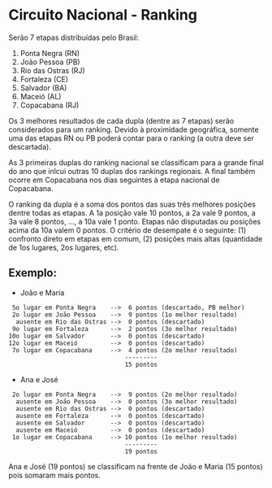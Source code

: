 # Circuito Nacional - Ranking

Serão 7 etapas distribuídas pelo Brasil:

1. Ponta Negra (RN)
2. João Pessoa (PB)
3. Rio das Ostras (RJ)
4. Fortaleza (CE)
5. Salvador (BA)
6. Maceió (AL)
7. Copacabana (RJ)

Os 3 melhores resultados de cada dupla (dentre as 7 etapas) serão considerados para um ranking.
Devido à proximidade geográfica, somente uma das etapas RN ou PB poderá contar para o ranking (a outra deve ser descartada).

As 3 primeiras duplas do ranking nacional se classificam para a grande final do ano que inlcui outras 10 duplas dos rankings regionais.
A final também ocorre em Copacabana nos dias seguintes à etapa nacional de Copacabana.

O ranking da dupla é a soma dos pontos das suas três melhores posições dentre todas as etapas.
A 1a posição vale 10 pontos, a 2a vale 9 pontos, a 3a vale 8 pontos, ..., a 10a vale 1 ponto.
Etapas não disputadas ou posições acima da 10a valem 0 pontos.
O critério de desempate é o seguinte: (1) confronto direto em etapas em comum, (2) posições mais altas (quantidade de 1os lugares, 2os lugares, etc).

## Exemplo:

- João e Maria

```
 5o lugar em Ponta Negra    -->  6 pontos (descartado, PB melhor)
 2o lugar em João Pessoa    -->  9 pontos (1o melhor resultado)
  ausente em Rio das Ostras -->  0 pontos (descartado)
 9o lugar em Fortaleza      -->  2 pontos (3o melhor resultado)
10o lugar em Salvador       -->  0 pontos (descartado)
12o lugar em Maceió         -->  0 pontos (descartado)
 7o lugar em Copacabana     -->  4 pontos (2o melhor resultado)
                                ---------
                                15 pontos
```

- Ana e José

```
 2o lugar em Ponta Negra    -->  9 pontos (2o melhor resultado)
  ausente em João Pessoa    -->  0 pontos (3o melhor resultado)
  ausente em Rio das Ostras -->  0 pontos (descartado)
  ausente em Fortaleza      -->  0 pontos (descartado)
  ausente em Salvador       -->  0 pontos (descartado)
  ausente em Maceió         -->  0 pontos (descartado)
 1o lugar em Copacabana     --> 10 pontos (1o melhor resultado)
                                ---------
                                19 pontos
```

Ana e José (19 pontos) se classificam na frente de João e Maria (15 pontos) pois somaram mais pontos.
